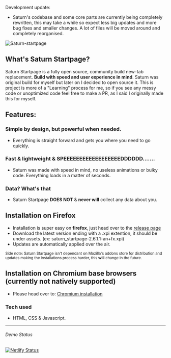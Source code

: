 Development update: 
- Saturn's codebase and some core parts are currently being completely rewritten, this may take a while so expect less big updates and more bug fixes and smaller changes. A lot of files will be moved around and completely reorganised. 


![Saturn-startpage](https://i.imgur.com/JkdwZMW.png)

## What's Saturn Startpage?
Saturn Startpage is a fully open source, community build new-tab replacement. **Build with speed and user experience in mind**. Saturn was original build for myself but later on I decided to open source it. This is project is more of a "Learning" process for me, so if you see any messy code or unoptimized code feel free to make a PR, as I said I originally made this for myself. 

## Features:

### Simple by design, but powerful when needed. 
- Everything is straight forward and gets you where you need to go quickly.

### Fast & lightweight & SPEEEEEEEEEEEEEEEEEEDDDDDD.......
- Saturn was made with speed in mind, no useless animations or bulky code. Everything loads in a matter of seconds.

### Data? What's that
- Saturn Startpage **DOES NOT** & **never will** collect any data about you.

## Installation on Firefox
- Installation is super easy on **firefox**, just head over to the [release page](https://github.com/mraif13/Saturn-startpage/releases)
- Download the latest version ending with a .xpi extention, it should be under assets. (ex: saturn_startpage-2.6.1.1-an+fx.xpi)
- Updates are automatically applied over the air. 

<sub>Side note: Saturn Startpage isn't dependant on Mozilla's addons store for distribution and updates making the installations process harder, this **will** change in the future.</sub>

## Installation on Chromium base browsers (currently not natively supported)
- Please head over to: [Chromium installation](https://github.com/mraif13/Saturn-startpage/blob/Chromium/info.md)

### Tech used
- HTML, CSS & Javascript. 
------
###### Demo Status
[![Netlify Status](https://api.netlify.com/api/v1/badges/90679166-d81f-4831-b8f8-82ada4af6e1f/deploy-status)](https://app.netlify.com/sites/demo-saturnstartpage/deploys)

